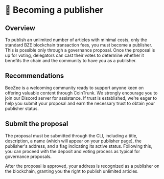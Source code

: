 # 🤝 Becoming a publisher

## Overview

To publish an unlimited number of articles with minimal costs, only the standard BZE blockchain transaction fees, you must become a publisher. This is possible only through a governance proposal. Once the proposal is up for voting, delegators can cast their votes to determine whether it benefits the chain and the community to have you as a publisher.

## Recommendations

BeeZee is a welcoming community ready to support anyone keen on offering valuable content through CoinTrunk. We strongly encourage you to join our Discord server for assistance. If trust is established, we're eager to help you submit your proposal and earn the necessary trust to obtain your publisher status.

## Submit the proposal

The proposal must be submitted through the CLI, including a title, description, a name (which will appear on your publisher page), the publisher's address, and a flag indicating its active status. Following this, you can proceed with the deposit and voting process as typical for governance proposals.

After the proposal is approved, your address is recognized as a publisher on the blockchain, granting you the right to publish unlimited articles.
